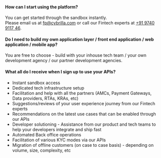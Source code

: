 <!--
## Registration and Sandbox
-----------------------------
-->
#### How can I start using the platform?
You can get started through the sandbox instantly. <br>
Please email us at [fp@cybrilla.com](mailto:fp@cybrilla.com) or call our Fintech experts at [+91 9740 9117 46](tel:+919740911746).

#### Do I need to build my own application layer / front end application / web application / mobile app?
You are free to choose - build with your inhouse tech team / your own development agency / our partner development agencies.

#### What all do I receive when I sign up to use your APIs?
- Instant sandbox access
- Dedicated tech infrastructure setup
- Facilitation and help with all the partners (AMCs, Payment Gateways, Data providers, RTAs, KRAs, etc)
- Suggestions/reviews of your user experience journey from our Fintech experts
- Recommendations on the latest use cases that can be enabled through our APIs
- Developer solutioning - Assistance from our product and tech teams to help your developers integrate and ship fast
- Automated Back office operations
- Facilitation of various KYC modes via our APIs
- Migration of offline customers (on case to case basis) - depending on volume, size, complexity, etc